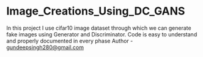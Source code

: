# Image_Creations_Using_DC_GANS
In this project I use cifar10 image dataset through which we can generate fake images using Generator and Discriminator. Code is easy to understand and properly documented in every phase 
Author - gundeepsingh280@gmail.com
